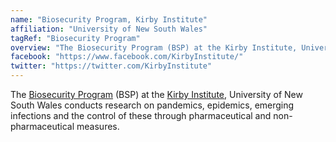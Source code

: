 ```yaml
---
name: "Biosecurity Program, Kirby Institute"
affiliation: "University of New South Wales"
tagRef: "Biosecurity Program"
overview: "The Biosecurity Program (BSP) at the Kirby Institute, University of New South Wales conducts research on pandemics, epidemics, emerging infections and the control of these through pharmaceutical and non-pharmaceutical measures."
facebook: "https://www.facebook.com/KirbyInstitute/"
twitter: "https://twitter.com/KirbyInstitute"
---
```


The [Biosecurity Program](https://kirby.unsw.edu.au/program/biosecurity) (BSP) at the [Kirby Institute](https://kirby.unsw.edu.au/), University of New South Wales conducts research on pandemics, epidemics, emerging infections and the control of these through pharmaceutical and non-pharmaceutical measures.
